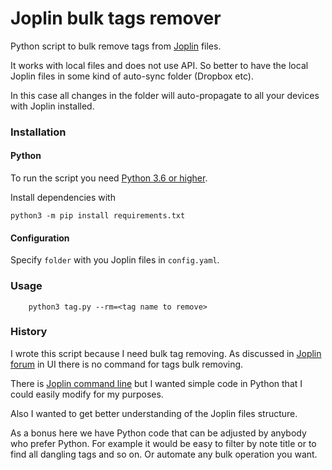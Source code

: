 # Joplin bulk tags remover

Python script to bulk remove tags from [Joplin](https://joplinapp.org) files.

It works with local files and does not use API.
So better to have the local Joplin files in some kind of auto-sync folder (Dropbox etc).

In this case all changes in the folder will auto-propagate to all your devices 
with Joplin installed.
    
### Installation

#### Python

To run the script you need [Python 3.6 or higher](https://www.python.org/getit/).

Install dependencies with

    python3 -m pip install requirements.txt

#### Configuration 

Specify `folder` with you Joplin files in `config.yaml`. 
    
### Usage

        python3 tag.py --rm=<tag name to remove> 
    
### History

I wrote this script because I need bulk tag removing.
As discussed in [Joplin forum](https://discourse.joplinapp.org/t/add-or-remove-tags-for-multiple-notes/4368/6)
in UI there is no command for tags bulk removing.

There is [Joplin command line](https://joplinapp.org/terminal/) but I wanted simple
code in Python that I could easily modify for my purposes. 

Also I wanted to get better understanding of the Joplin files structure.

As a bonus here we have Python code that can be
adjusted by anybody who prefer Python.
For example it would be easy to filter by note title or to find all
dangling tags and so on.
Or automate any bulk operation you want.



        